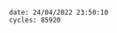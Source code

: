 

                date: 24/04/2022 23:50:10
                cycles: 85920

                         